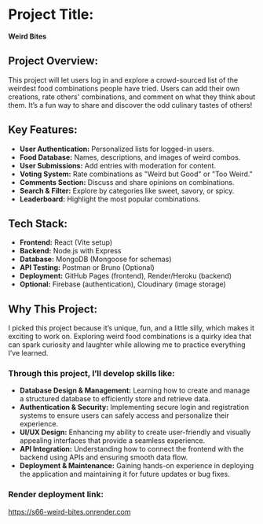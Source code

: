 # Project Title:  
**Weird Bites**

## Project Overview:  
This project will let users log in and explore a crowd-sourced list of the weirdest food combinations people have tried. Users can add their own creations, rate others' combinations, and comment on what they think about them. It’s a fun way to share and discover the odd culinary tastes of others!

## Key Features:  
- **User Authentication:** Personalized lists for logged-in users.  
- **Food Database:** Names, descriptions, and images of weird combos.  
- **User Submissions:** Add entries with moderation for content.  
- **Voting System:** Rate combinations as "Weird but Good" or "Too Weird."  
- **Comments Section:** Discuss and share opinions on combinations.  
- **Search & Filter:** Explore by categories like sweet, savory, or spicy.  
- **Leaderboard:** Highlight the most popular combinations.  

## Tech Stack:  
- **Frontend:** React (Vite setup)  
- **Backend:** Node.js with Express  
- **Database:** MongoDB (Mongoose for schemas)  
- **API Testing:** Postman or Bruno (Optional)  
- **Deployment:** GitHub Pages (frontend), Render/Heroku (backend)  
- **Optional:** Firebase (authentication), Cloudinary (image storage)  

## Why This Project:  
I picked this project because it’s unique, fun, and a little silly, which makes it exciting to work on. Exploring weird food combinations is a quirky idea that can spark curiosity and laughter while allowing me to practice everything I’ve learned.

### Through this project, I’ll develop skills like:  
- **Database Design & Management:** Learning how to create and manage a structured database to efficiently store and retrieve data.  
- **Authentication & Security:** Implementing secure login and registration systems to ensure users can safely access and personalize their experience.  
- **UI/UX Design:** Enhancing my ability to create user-friendly and visually appealing interfaces that provide a seamless experience.  
- **API Integration:** Understanding how to connect the frontend with the backend using APIs and ensuring smooth data flow.  
- **Deployment & Maintenance:** Gaining hands-on experience in deploying the application and maintaining it for future updates or bug fixes.  


### Render deployment link: 

 https://s66-weird-bites.onrender.com